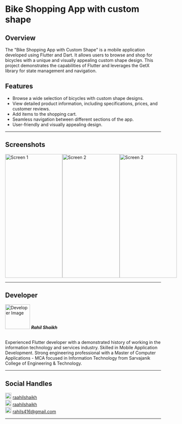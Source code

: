 # Bike Shopping App with custom shape

## Overview

The "Bike Shopping App with Custom Shape" is a mobile application developed using Flutter and Dart. It allows users to browse and shop for bicycles with a unique and visually appealing custom shape design. This project demonstrates the capabilities of Flutter and leverages the GetX library for state management and navigation.

## Features

- Browse a wide selection of bicycles with custom shape designs.
- View detailed product information, including specifications, prices, and customer reviews.
- Add items to the shopping cart.
- Seamless navigation between different sections of the app.
- User-friendly and visually appealing design.

---

## Screenshots

<div style="display: flex; flex-direction: row;">
    <img src="images/image0002.jpeg" alt="Screen 1" width="185" height="400">
    <img src="images/image0003.jpeg" alt="Screen 2" width="185" height="400">
    <img src="images/image0001.jpeg" alt="Screen 2" width="185" height="400">
</div>

---

## Developer

<img src="ReadMeFileData/profile-icon.png" alt="Developer Image" width= 80px height= 80px border-radius= 50% >
<b><i>Rahil Shaikh</i></b>
<br>
<br>
<p>Experienced Flutter developer with a demonstrated history of working in the information technology and services industry. Skilled in Mobile Application Development. Strong engineering professional with a Master of Computer Applications - MCA focused in Information Technology from Sarvajanik College of Engineering & Technology.</p>

---

## Social Handles

<div style="display: inline-block; text-align: center;">
    <img src="ReadMeFileData/linkedin.png" alt="linkedin" width="20" height="20">
    <a href="https://www.linkedin.com/in/raahilshaikh/">raahilshaikh</a>
</div>
<br>
<div style="display: inline-block; text-align: center;">
    <img src="ReadMeFileData/github.png" alt="github" width="20" height="20">
    <a href="https://github.com/RaahilShaikh">raahilshaikh</a>
</div>
<br>
<div style="display: inline-block; text-align: center;">
    <img src="ReadMeFileData/mail.png" alt="mail" width="20" height="20">
    <a href="mailto:rahils416@gmail.com">rahils416@gmail.com</a>
</div>

---